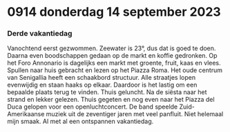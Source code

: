 # 0914 donderdag 14 september 2023
### Derde vakantiedag
Vanochtend eerst gezwommen. Zeewater is 23°, dus dat is goed te doen. Daarna even boodschappen gedaan op de markt en koffie gedronken. Op het Foro Annonario is dagelijks een markt met groente, fruit, kaas en vlees. Spullen naar huis gebracht en lezen op het Piazza Roma. Het oude centrum van Senigallia heeft een schaakbord structuur. Alle straatjes lopen evenwijdig en staan haaks op elkaar. Daardoor is het lastig om een bepaalde plaats terug te vinden. Thuis geluncht. Na de siësta naar het strand en lekker gelezen. Thuis gegeten en nog even naar het Piazza del Duca gelopen voor een openluchtconcert. De band speelde Zuid-Amerikaanse muziek uit de zeventiger jaren met veel panfluit. Niet helemaal mijn smaak. Al met al een ontspannen vakantiedag.